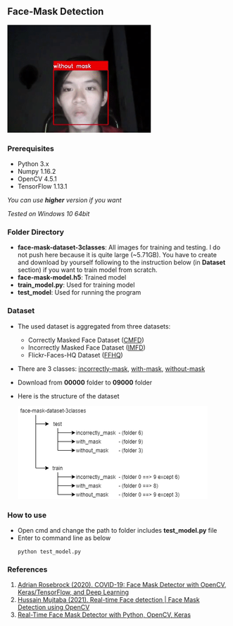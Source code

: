 ## Face-Mask Detection

![Face-Mask Detector](./images/demo.gif)

### Prerequisites
* Python 3.x
* Numpy 1.16.2
* OpenCV 4.5.1
* TensorFlow 1.13.1

*You can use **higher** version if you want*

*Tested on Windows 10 64bit*

### Folder Directory
* **face-mask-dataset-3classes**: All images for training and testing. I do not push here because it is quite large (~5.71GB). You have to create and download by yourself following to the instruction below (in **Dataset** section) if you want to train model from scratch.
* **face-mask-model.h5**: Trained model
* **train_model.py**: Used for training model
* **test_model**: Used for running the program

### Dataset
* The used dataset is aggregated from three datasets:
    * Correctly Masked Face Dataset ([CMFD](https://github.com/cabani/MaskedFace-Net))
    * Incorrectly Masked Face Dataset ([IMFD](https://github.com/cabani/MaskedFace-Net))
    * Flickr-Faces-HQ Dataset ([FFHQ](https://github.com/NVlabs/ffhq-dataset))
* There are 3 classes: [incorrectly-mask](https://esigelec-my.sharepoint.com/personal/cabani_esigelec_fr/_layouts/15/onedrive.aspx?id=%2Fpersonal%2Fcabani%5Fesigelec%5Ffr%2FDocuments%2FMaskedFaceNetDataset%2FIMFD&originalPath=aHR0cHM6Ly9lc2lnZWxlYy1teS5zaGFyZXBvaW50LmNvbS86ZjovZy9wZXJzb25hbC9jYWJhbmlfZXNpZ2VsZWNfZnIvRWlyalM4ZXc3LTVMbk84STU2VWs2M3dCS2Vid1NsdWtGQkZCYU84TjI1d24zZz9ydGltZT1NUThJd3JBbDJVZw), [with-mask](https://esigelec-my.sharepoint.com/personal/cabani_esigelec_fr/_layouts/15/onedrive.aspx?id=%2Fpersonal%2Fcabani%5Fesigelec%5Ffr%2FDocuments%2FMaskedFaceNetDataset%2FCMFD&originalPath=aHR0cHM6Ly9lc2lnZWxlYy1teS5zaGFyZXBvaW50LmNvbS86ZjovZy9wZXJzb25hbC9jYWJhbmlfZXNpZ2VsZWNfZnIvRXYzR2RuUVN5enhQanl6VTVFbEhxYWdCbGtSQ2FLbm5DSTg1aVgtZDFMNE9IQT9ydGltZT1faHo2MXJBbDJVZw), [without-mask](https://drive.google.com/drive/folders/1tg-Ur7d4vk1T8Bn0pPpUSQPxlPGBlGfv)
* Download from **00000** folder to **09000** folder
* Here is the structure of the dataset

	![Dataset Directory](./images/dataset-directory.png)

### How to use
* Open cmd and change the path to folder includes **test_model.py** file
* Enter to command line as below
    ```
    python test_model.py
    ```

### References
1. [Adrian Rosebrock (2020). COVID-19: Face Mask Detector with OpenCV, Keras/TensorFlow, and Deep Learning](https://www.pyimagesearch.com/2020/05/04/covid-19-face-mask-detector-with-opencv-keras-tensorflow-and-deep-learning/)
2. [Hussain Mujtaba (2021). Real-time Face detection | Face Mask Detection using OpenCV](https://www.mygreatlearning.com/blog/real-time-face-detection/)
3. [Real-Time Face Mask Detector with Python, OpenCV, Keras](https://data-flair.training/blogs/face-mask-detection-with-python/)